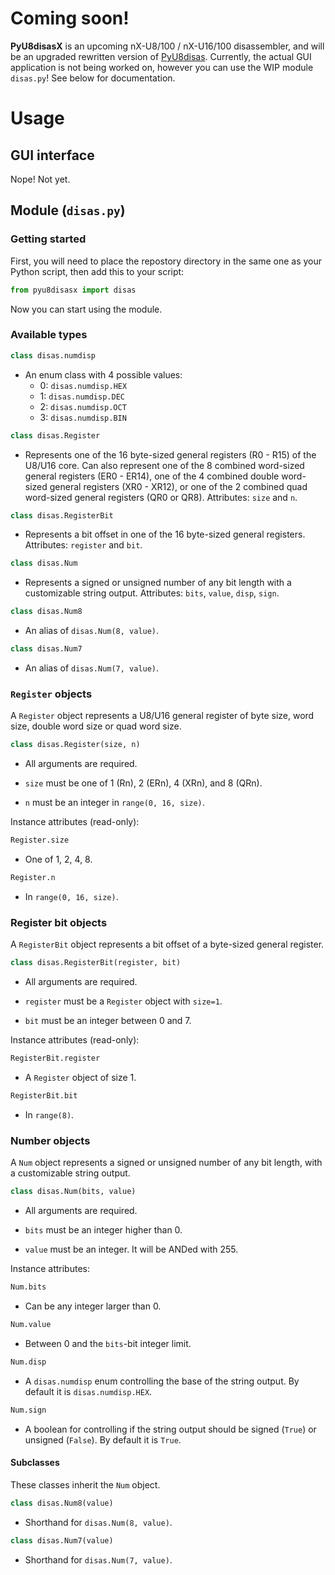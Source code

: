 # Coming soon!
**PyU8disasX** is an upcoming nX-U8/100 / nX-U16/100 disassembler, and will be an upgraded rewritten version of [PyU8disas](https://github.com/gamingwithevets/pyu8disas).
Currently, the actual GUI application is not being worked on, however you can use the WIP module `disas.py`! See below for documentation.

# Usage
## GUI interface
Nope! Not yet.

## Module (`disas.py`)
### Getting started
First, you will need to place the repostory directory in the same one as your Python script, then add this to your script:
```python
from pyu8disasx import disas
```
Now you can start using the module.

### Available types
```python
class disas.numdisp
```
+ An enum class with 4 possible values:
	- 0: `disas.numdisp.HEX`
	- 1: `disas.numdisp.DEC`
	- 2: `disas.numdisp.OCT`
	- 3: `disas.numdisp.BIN`

```python
class disas.Register
```
+ Represents one of the 16 byte-sized general registers (R0 - R15) of the U8/U16 core. Can also represent one of the 8 combined word-sized general registers (ER0 - ER14), one of the 4 combined double word-sized general registers (XR0 - XR12), or one of the 2 combined quad word-sized general registers (QR0 or QR8). Attributes: `size` and `n`.

```python
class disas.RegisterBit
```
+ Represents a bit offset in one of the 16 byte-sized general registers. Attributes: `register` and `bit`.

```python
class disas.Num
```
+ Represents a signed or unsigned number of any bit length with a customizable string output. Attributes: `bits`, `value`, `disp`, `sign`.

```python
class disas.Num8
```
+ An alias of `disas.Num(8, value)`.

```python
class disas.Num7
```
+ An alias of `disas.Num(7, value)`.

### `Register` objects
A `Register` object represents a U8/U16 general register of byte size, word size, double word size or quad word size.

```python
class disas.Register(size, n)
```
+ All arguments are required.

+ `size` must be one of 1 (Rn), 2 (ERn), 4 (XRn), and 8 (QRn).

+ `n` must be an integer in `range(0, 16, size)`.

Instance attributes (read-only):
```python
Register.size
```
+ One of 1, 2, 4, 8.
```python
Register.n
```
+ In `range(0, 16, size)`.

### Register bit objects
A `RegisterBit` object represents a bit offset of a byte-sized general register.

```python
class disas.RegisterBit(register, bit)
```
+ All arguments are required.

+ `register` must be a `Register` object with `size=1`.

+ `bit` must be an integer between 0 and 7.

Instance attributes (read-only):
```python
RegisterBit.register
```
+ A `Register` object of size 1.
```python
RegisterBit.bit
```
+ In `range(8)`.

### Number objects
A `Num` object represents a signed or unsigned number of any bit length, with a customizable string output.

```python
class disas.Num(bits, value)
```
+ All arguments are required.

+ `bits` must be an integer higher than 0.

+ `value` must be an integer. It will be ANDed with 255.

Instance attributes:
```python
Num.bits
```
+ Can be any integer larger than 0.

```python
Num.value
```
+ Between 0 and the `bits`-bit integer limit.

```python
Num.disp
```
+ A `disas.numdisp` enum controlling the base of the string output. By default it is `disas.numdisp.HEX`.

```python
Num.sign
```
+ A boolean for controlling if the string output should be signed (`True`) or unsigned (`False`). By default it is `True`.

#### Subclasses
These classes inherit the `Num` object.

```python
class disas.Num8(value)
```
+ Shorthand for `disas.Num(8, value)`.

```python
class disas.Num7(value)
```
+ Shorthand for `disas.Num(7, value)`.
